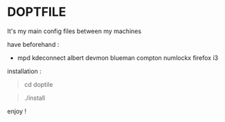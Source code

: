 # DOPTFILE 

It's my main config files between my machines

have beforehand :
   - mpd kdeconnect albert devmon blueman compton numlockx firefox i3

installation : 
> cd doptile

> ./install

enjoy !
